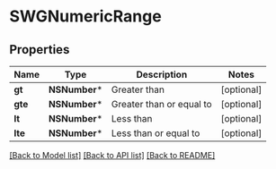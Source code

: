 # SWGNumericRange

## Properties
Name | Type | Description | Notes
------------ | ------------- | ------------- | -------------
**gt** | **NSNumber*** | Greater than | [optional] 
**gte** | **NSNumber*** | Greater than or equal to | [optional] 
**lt** | **NSNumber*** | Less than | [optional] 
**lte** | **NSNumber*** | Less than or equal to | [optional] 

[[Back to Model list]](../README.md#documentation-for-models) [[Back to API list]](../README.md#documentation-for-api-endpoints) [[Back to README]](../README.md)


